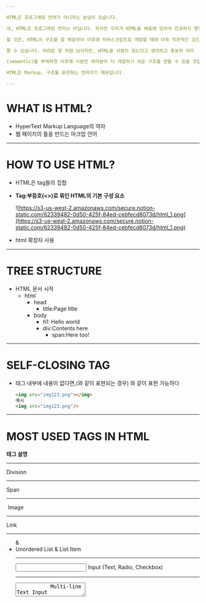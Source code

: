 ```yaml
---

HTML은 프로그래밍 언어가 아니라는 농담이 있습니다. 

네, HTML은 프로그래밍 언어는 아닙니다. 하지만 우리가 HTML을 배움에 있어서 간과하지 말아야 

할 것은, HTML의 구조를 잘 짜놓아야 이후에 자바스크립트로 개발할 때에 더욱 직관적인 코드를 

짤 수 있습니다. 어려운 말 처럼 보이지만, HTML을 사람이 읽는다고 생각하고 충분히 의미

(semantic)를 부여하면 이후에 사람인 여러분이 더 개발하기 쉬운 구조를 만들 수 있을 것입니다. 

HTML은 Markup, 구조를 표헌하는 언어이기 때문입니다.

---
```


# WHAT IS HTML?

- HyperText Markup Language의 약자
- 웹 페이지의 틀을 만드는 마크업 언어

---

# HOW TO USE HTML?

- HTML은 tag들의 집합
- **Tag:부등호(<>)로 묶인 HTML의 기본 구성 요소**

    ![https://s3-us-west-2.amazonaws.com/secure.notion-static.com/62339482-0d50-425f-84ed-cebfecd8073d/html_1.png](https://s3-us-west-2.amazonaws.com/secure.notion-static.com/62339482-0d50-425f-84ed-cebfecd8073d/html_1.png)

- html 확장자 사용

---

# TREE STRUCTURE

- HTML 문서 시작
    - html
        - head
            - title:Page title
        - body
            - h1: Hello world
            - div:Contents here
                - span:Here too!

---

# SELF-CLOSING TAG

- 태그 내부에 내용이 없다면,(<tag></tag>와 같이 표현되는 경우) <tag/>와 같이 표현 가능하다

    ```html
    <img src="img123.png"></img>
    예시
    <img src="img123.png"/>
    ```

---

# MOST USED TAGS IN HTML

**태그                        설명**

---

<div>                    Division

---

<span>                 Span

---

<img>                   Image

---

<a>                       Link

---

<ul> & <li>           Unordered List & List Item

---

<input>                 Input (Text, Radio, Checkbox)

---

<textarea>           Multi-line Text Input

---

<button>              Button

---

# div VS span

![https://s3-us-west-2.amazonaws.com/secure.notion-static.com/18f0b819-96bb-4c69-a9c3-88061b0209ac/div_vs_span.png](https://s3-us-west-2.amazonaws.com/secure.notion-static.com/18f0b819-96bb-4c69-a9c3-88061b0209ac/div_vs_span.png)

- div 태그는 한 줄을 차지합니다
    - division2
- span태그는 컨텐츠 크기만큼 공간을 차지합니다 span2 span3
    - division3

![https://s3-us-west-2.amazonaws.com/secure.notion-static.com/5a75e244-cea8-4d11-a90a-f281e3b447bd/_2020-09-21__9.51.14.png](https://s3-us-west-2.amazonaws.com/secure.notion-static.com/5a75e244-cea8-4d11-a90a-f281e3b447bd/_2020-09-21__9.51.14.png)

---

# img : 이미지 삽입

 

```html
<img src="https://i.imgur.com/JVAj4tO.jpg">
```

---

# a: 링크 삽입

 

```html
<a href="https://codestates.com" target="_blank">코드스테이츠</a>
```

---

# list

 

![https://s3-us-west-2.amazonaws.com/secure.notion-static.com/dd07e49c-cea9-4167-b97d-a6bab885b596/ul.png](https://s3-us-west-2.amazonaws.com/secure.notion-static.com/dd07e49c-cea9-4167-b97d-a6bab885b596/ul.png)

---

# input, textarea: 다양한 입력 폼

 

![https://s3-us-west-2.amazonaws.com/secure.notion-static.com/bdfa1ce8-4ba4-4204-b74b-489bdf544650/inputtextarea.png](https://s3-us-west-2.amazonaws.com/secure.notion-static.com/bdfa1ce8-4ba4-4204-b74b-489bdf544650/inputtextarea.png)

---

# button : 버튼

 

```html
<button>로그인</button>
```

---

# CSS & SELECTOR

- WHAT IS CSS?
    - Cascading Style Sheets의 약자
    - 웹 페이지 구성요소의 스타일을 정의하는 언어

---

# HTML EXAMPLE

- 로고, 검색창, 버튼이 중앙에 위치하고, 그 외의 기능이 우측 상단에 위치
- 웹 페이지의 요소(element)들을 구성하는 역할

---

# CSS EXAMPLE

- 로고, 검색창, 버튼이 중앙에 위치하고, 그 외의 기능이 우측 상단에 위치
    - 검색창의 너비
    - 버튼의 크기
    - 구성요소를 어디에 위치할 것인가

---

# HOW TO USE CSS?

- css를 html에 적용하는 세가지 방법
    - inline
    - HTML 내부에 stylesheet 작성
    - HTML 외부에 stylesheet 작성
1. inline

    ```html
    <h1 style="color: red; font-style: italic">Hello world</h1>
    ```

    - h1태그에 style이라는 속성을 부여해서 적용
    - 색상은 빨간색, 스타일은 기울임꼴임을 명시
2. HTML 내부에 stylesheet 작성
    - <style>태그 이용
    - 보통 <head>태그 안에 삽입
    - 태그를 선택하는 규칙(Selector)에 따라 일괄 적용

     

    ```html
    <!DOCTYPE html>
    <html lang="en">
    <head>
      <meta charset="UTF-8">
      <meta name="viewport" content="width=device-width, initial-scale=1.0">
      <title>page title</title>
      <style>
        h1 {
          color: red;
          font-style: italic;
        }
        /* 모든 h1 태그에 빨간색, 기울임꼴을 적용 */
      </style>
    </head>
    <body>
      <h1>Hello world</h1>
      <div>Contents here
        <span>Here too!</span>
      </div>
    </body>
    </html>
    ```

    3. HTML 외부에 stylesheet작성

    - <Link>태그 이용
    - css 확장자로 저장된 stylesheet 파일을 href 속성을 이용해 삽입

    ```html
    index.html

    <!DOCTYPE html>
    <html lang="en">
    <head>
      <meta charset="UTF-8">
      <meta name="viewport" content="width=device-width, initial-scale=1.0">
      <title>page title</title>
      <link rel="stylesheet" href="style.css">
    </head>
    <body>
      <h1>Hello world</h1>
      <div>Contents here
        <span>Here too!</span>
      </div>
    </body>
    </html>
    ```

    ---

    # CSS SELECTOR

    - CSS에서 요소(element)를 선택하는 규칙
    - Note: 태그라는 용어는 시작 및 종료 태그와 같이 마크업( Markup)을 의미하며, 요소는 의미를 갖는 하나의 구조를 의미합니다

---

# CASE STUDY

- 만일 다음 문서에서 hello world에는 빨간색, code states에는 파란색을 적용하고 싶을 경우는?

    index.html

    ```html
    <!DOCTYPE html>
    <html lang="en">
    <head>
      <meta charset="UTF-8">
      <meta name="viewport" content="width=device-width, initial-scale=1.0">
      <title>page title</title>
      <link rel="stylesheet" href="style.css">
    </head>
    <body>
      <h1>Hello world</h1>
      <h1>code states</h1>
    </body>
    </html>
    ```

    style.css

    ```css
    h1 {color: red}
    ```

- SOLUTION 1: 각각의 ELEMENT에 고유한 ID를 부여
    - id 속성 이용
    - #indentifier와 같이 #을 이용해 고유한 id를 선택

    index.html

    ```html
      <h1 id="hello">Hello world</h1>
      <h1 id="codestates">code states</h1>
    ```

    style.css

    ```css
    #hello {color:red;}
    #codestates {color: blue;}
    ```

- SOLUTION 2: 종류(class)를 만들고 element에 class 부여
    - 각기 다른 색의 특성을 가진 종류를 만들고, 해당 element에 적용
    - 여러 태그에 class를 부여할 수 있으며, 한 태그에 여러 class 적용도 가능
    - .className과 같이 .(dot)을 이용해 class 선택

    index.html

    ```html
      <h1 class="red underline">Hello world</h1>
      <h1 class="blue">code states</h1>
    ```

    style.css

    ```css
    .red {color:red;}
    .blue {color:blue;}
    .underline{ text-decoration: underline; }
    ```

---

# CLASS 선택자와 ID 선택자

class                                      id

---

자유롭게 이름 붙임               자유롭게 이름 붙임

---

동일한 값을 갖는 element   문서 내에서 단 하나의 element가 유일한 값을 가짐

는 많음

---

element가 여러 값을 가질    element는 단 하나의 값을 가짐

수 있음

---

스타일의 분류                         특정 element를 이름 붙이는 데 사용

(classification)에 사용

---

# 여러개의 CLASS 값을 갖는 element

- 공백(whitespace)를 이용해, 한 element에 여러 class를 지정할 수 있음

    ```html
    <h1 class="impact red">Hello world</h1>
    ```

    ```css
    .impact { font-size: 2em; font-weight: bold; }
    .red { color: red; }
    ```

---

# LEARN YOURSELF: CSS

- 레이아웃 & Box Model
    - margin, padding, border
    - width, height, top, left, bottom, right
    - position, box-sizing
- 레이아웃 고급:
    - z-index
    - float, flex
- 기본 스타일링:
    - font-*, bacground-*